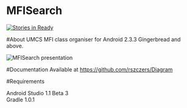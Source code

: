 MFISearch
=========

[![Stories in Ready](https://badge.waffle.io/PrzyjacielePrzyrody/MFISearch.png?label=ready&title=Ready)](http://waffle.io/PrzyjacielePrzyrody/MFISearch)

#About
UMCS MFI class organiser for Android 2.3.3 Gingerbread and above.

![MFISearch presentation](http://rszczers.abraham.linuxpl.info/animation.gif)

#Documentation
Available at https://github.com/rszczers/Diagram

#Requirements

Android Studio 1.1 Beta 3   
Gradle 1.0.1
